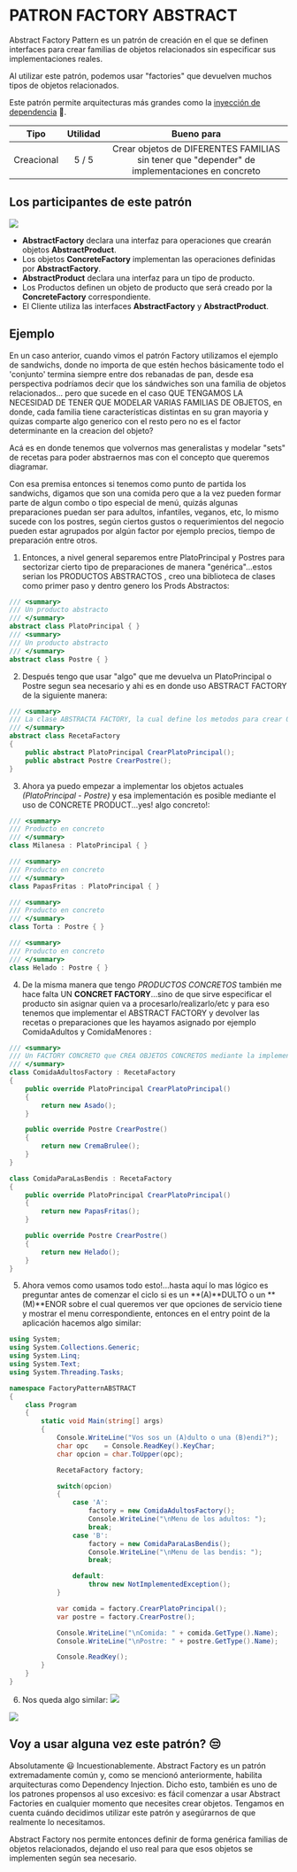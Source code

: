 # PATRON FACTORY ABSTRACT 

Abstract Factory Pattern es un patrón de creación en el que se definen interfaces para crear familias de objetos relacionados sin especificar sus implementaciones reales.

Al utilizar este patrón, podemos usar "factories" que devuelven muchos tipos de objetos relacionados. 

Este patrón permite arquitecturas más grandes como la <a href="https://docs.microsoft.com/en-us/dotnet/core/extensions/dependency-injection" target="_blank">inyección de dependencia</a> :link:.

| Tipo       | Utilidad   | Bueno para                                                                                |
|:----------:|:----------:|:-----------------------------------------------------------------------------------------:|
| Creacional | 5 / 5      | Crear objetos de DIFERENTES FAMILIAS sin tener que "depender" de implementaciones en concreto |

## Los participantes de este patrón

![](1.png)

* **AbstractFactory** declara una interfaz para operaciones que crearán objetos **AbstractProduct**.
* Los objetos **ConcreteFactory** implementan las operaciones definidas por **AbstractFactory**.
* **AbstractProduct** declara una interfaz para un tipo de producto.
* Los Productos definen un objeto de producto que será creado por la **ConcreteFactory** correspondiente.
* El Cliente utiliza las interfaces **AbstractFactory** y **AbstractProduct**.


## Ejemplo

En un caso anterior, cuando vimos el patrón Factory utilizamos el ejemplo de sandwichs, donde no importa de que estén hechos básicamente todo el 'conjunto' termina siempre entre dos rebanadas de pan, desde esa perspectiva podríamos decir que los sándwiches son una familia de objetos relacionados... pero que sucede en el caso QUE TENGAMOS LA NECESIDAD DE TENER QUE MODELAR VARIAS FAMILIAS DE OBJETOS, en donde, cada familia tiene características distintas en su gran mayoria y quizas comparte algo generico con el resto pero no es el factor determinante en la creacion del objeto?

Acá es en donde tenemos que volvernos mas generalistas y modelar "sets" de recetas para poder abstraernos mas con el concepto que queremos diagramar.

Con esa premisa entonces si tenemos como punto de partida los sandwichs, digamos que son una comida pero que a la vez pueden formar parte de algun combo o tipo especial de menú, quizás algunas preparaciones puedan ser para adultos, infantiles, veganos, etc, lo mismo sucede con los postres, según ciertos gustos o requerimientos del negocio pueden estar agrupados por algún factor por ejemplo precios, tiempo de preparación entre otros.

1. Entonces, a nivel general separemos entre PlatoPrincipal y Postres para sectorizar cierto tipo de preparaciones de manera "genérica"...estos serian los PRODUCTOS ABSTRACTOS , creo una biblioteca de clases como primer paso y dentro genero los Prods Abstractos:

```csharp
/// <summary>
/// Un producto abstracto
/// </summary>
abstract class PlatoPrincipal { }
/// <summary>
/// Un producto abstracto
/// </summary>
abstract class Postre { }
```
2. Después tengo que usar "algo" que me devuelva un PlatoPrincipal o Postre segun sea necesario y ahi es en donde uso ABSTRACT FACTORY de la siguiente manera:
```csharp
/// <summary>
/// La clase ABSTRACTA FACTORY, la cual define los metodos para crear OBJETOS ABSTRACTOS
/// </summary>
abstract class RecetaFactory
{
    public abstract PlatoPrincipal CrearPlatoPrincipal();
    public abstract Postre CrearPostre();
}
```
3. Ahora ya puedo empezar a implementar los objetos actuales *(PlatoPrincipal - Postre)* y esa implementación es posible mediante el uso de CONCRETE PRODUCT...yes! algo concreto!:

```csharp
/// <summary>
/// Producto en concreto
/// </summary>
class Milanesa : PlatoPrincipal { } 

/// <summary>
/// Producto en concreto
/// </summary>
class PapasFritas : PlatoPrincipal { }

/// <summary>
/// Producto en concreto
/// </summary>
class Torta : Postre { }

/// <summary>
/// Producto en concreto
/// </summary>
class Helado : Postre { }
```
4. De la misma manera que tengo *PRODUCTOS CONCRETOS* también me hace falta UN **CONCRET FACTORY**...sino de que sirve especificar el producto sin asignar quien va a procesarlo/realizarlo/etc y para eso tenemos que implementar el ABSTRACT FACTORY y devolver las recetas o preparaciones que les hayamos asignado por ejemplo ComidaAdultos y ComidaMenores :
```csharp
/// <summary>
/// Un FACTORY CONCRETO que CREA OBJETOS CONCRETOS mediante la implementacion de metodos ABSTRACTOS FACTORY.
/// </summary>
class ComidaAdultosFactory : RecetaFactory
{
    public override PlatoPrincipal CrearPlatoPrincipal()
    {
        return new Asado();
    }

    public override Postre CrearPostre()
    {
        return new CremaBrulee();
    }
}

class ComidaParaLasBendis : RecetaFactory
{
    public override PlatoPrincipal CrearPlatoPrincipal()
    {
        return new PapasFritas();
    }

    public override Postre CrearPostre()
    {
        return new Helado();
    }
}
```

5. Ahora vemos como usamos todo esto!...hasta aquí lo mas lógico es preguntar antes de comenzar el ciclo si es un **(A)**DULTO o un **(M)**ENOR sobre el cual queremos ver que opciones de servicio tiene y mostrar el menu correspondiente, entonces en el entry point de la aplicación hacemos algo similar:

```csharp
using System;
using System.Collections.Generic;
using System.Linq;
using System.Text;
using System.Threading.Tasks;

namespace FactoryPatternABSTRACT
{
    class Program
    {
        static void Main(string[] args)
        {
            Console.WriteLine("Vos sos un (A)dulto o una (B)endi?");
            char opc    = Console.ReadKey().KeyChar;
            char opcion = char.ToUpper(opc);

            RecetaFactory factory;

            switch(opcion)
            {
                case 'A':
                    factory = new ComidaAdultosFactory();
                    Console.WriteLine("\nMenu de los adultos: ");
                    break;
                case 'B':
                    factory = new ComidaParaLasBendis();
                    Console.WriteLine("\nMenu de las bendis: ");
                    break;

                default:
                    throw new NotImplementedException();
            }

            var comida = factory.CrearPlatoPrincipal();
            var postre = factory.CrearPostre();

            Console.WriteLine("\nComida: " + comida.GetType().Name);
            Console.WriteLine("\nPostre: " + postre.GetType().Name);

            Console.ReadKey();
        }
    }
}
```
6. Nos queda algo similar:
![](2.png)

![](3.png)

## Voy a usar alguna vez este patrón? :unamused:
Absolutamente :smiley: Incuestionablemente. Abstract Factory es un patrón extremadamente común y, como se mencionó anteriormente, habilita arquitecturas como Dependency Injection. Dicho esto, también es uno de los patrones propensos al uso excesivo: es fácil comenzar a usar Abstract Factories en cualquier momento que necesites crear objetos. Tengamos en cuenta cuándo decidimos utilizar este patrón y asegúrarnos de que realmente lo necesitamos.

Abstract Factory nos permite entonces definir de forma genérica familias de objetos relacionados, dejando el uso real para que esos objetos se implementen según sea necesario.














